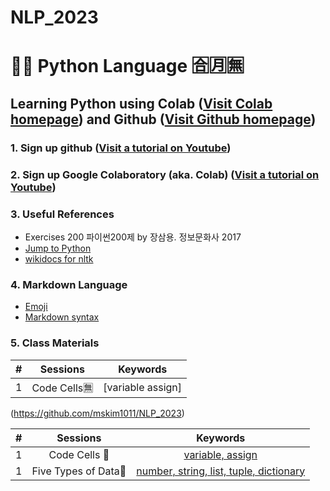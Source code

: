 # NLP_2023
# 🐹🍦 **Python Language** 🈴🈷️🈚

## **Learning Python** using **Colab** ([Visit Colab homepage](https://colab.research.google.com/?utm_source=scs-index)) and **Github** ([Visit Github homepage](https://github.com/))

### **1. Sign up github** ([Visit a tutorial on Youtube](https://www.youtube.com/watch?v=c-NikCpec7U))
### **2. Sign up Google Colaboratory** (aka. Colab) ([Visit a tutorial on Youtube](https://www.youtube.com/watch?v=2X_EU18OeYM))

### **3. Useful References**
- Exercises 200 파이썬200제 by 장삼용. 정보문화사 2017
- [Jump to Python](https://wikidocs.net/book/1)
- [wikidocs for nltk](https://wikidocs.net/21667)

### **4. Markdown Language**
* [Emoji](https://gist.github.com/rxaviers/7360908)
* [Markdown syntax](https://www.markdownguide.org/basic-syntax/)



### **5. Class Materials**

|# |Sessions |Keywords |
|:-: |:-: |:-: |
|1 |Code Cells🈚|[variable assign]
(https://github.com/mskim1011/NLP_2023)

| # | Sessions | Keywords |
|:--:|:--:|:--:|
| 1 | Code Cells 🐾 | [variable, assign](https://github.com/ms624atyale/NLP_2023/blob/main/1_CodeCells_Basic_.ipynb)| 
| 1 | Five Types of Data🐾 | [number, string, list, tuple, dictionary](https://github.com/mskim1011/NLP_2023/blob/main/2_FiveTypesofData.ipynb)|  
